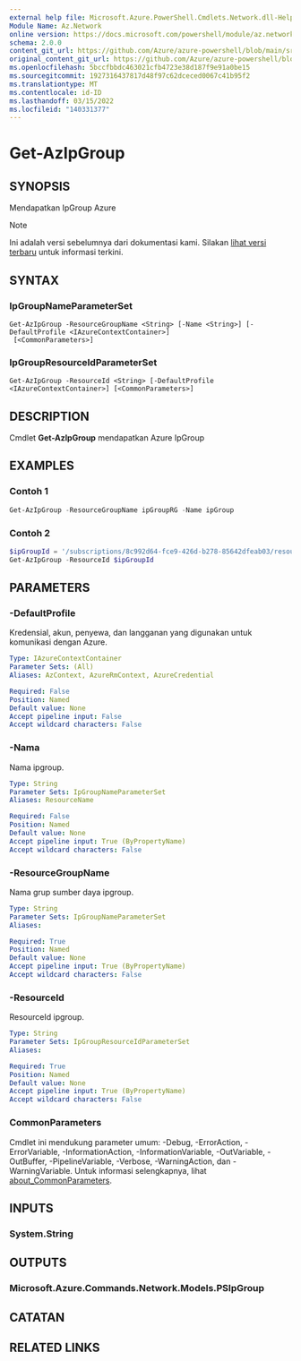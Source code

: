```yaml
---
external help file: Microsoft.Azure.PowerShell.Cmdlets.Network.dll-Help.xml
Module Name: Az.Network
online version: https://docs.microsoft.com/powershell/module/az.network/get-azipgroup
schema: 2.0.0
content_git_url: https://github.com/Azure/azure-powershell/blob/main/src/Network/Network/help/Get-AzIpGroup.md
original_content_git_url: https://github.com/Azure/azure-powershell/blob/main/src/Network/Network/help/Get-AzIpGroup.md
ms.openlocfilehash: 5bccfbbdc463021cfb4723e38d187f9e91a0be15
ms.sourcegitcommit: 1927316437817d48f97c62dceced0067c41b95f2
ms.translationtype: MT
ms.contentlocale: id-ID
ms.lasthandoff: 03/15/2022
ms.locfileid: "140331377"
---
```

# Get-AzIpGroup

## SYNOPSIS
Mendapatkan IpGroup Azure

> [!NOTE]
>Ini adalah versi sebelumnya dari dokumentasi kami. Silakan [lihat versi terbaru](/powershell/module/az.network/get-azipgroup) untuk informasi terkini.

## SYNTAX

### IpGroupNameParameterSet
```
Get-AzIpGroup -ResourceGroupName <String> [-Name <String>] [-DefaultProfile <IAzureContextContainer>]
 [<CommonParameters>]
```

### IpGroupResourceIdParameterSet
```
Get-AzIpGroup -ResourceId <String> [-DefaultProfile <IAzureContextContainer>] [<CommonParameters>]
```

## DESCRIPTION
Cmdlet **Get-AzIpGroup** mendapatkan Azure IpGroup

## EXAMPLES

### Contoh 1
```powershell
Get-AzIpGroup -ResourceGroupName ipGroupRG -Name ipGroup
```

### Contoh 2
```powershell
$ipGroupId = '/subscriptions/8c992d64-fce9-426d-b278-85642dfeab03/resourceGroups/ipGroupRG/providers/Microsoft.Network/ipGroups/ipGroup'
Get-AzIpGroup -ResourceId $ipGroupId
```

## PARAMETERS

### -DefaultProfile
Kredensial, akun, penyewa, dan langganan yang digunakan untuk komunikasi dengan Azure.

```yaml
Type: IAzureContextContainer
Parameter Sets: (All)
Aliases: AzContext, AzureRmContext, AzureCredential

Required: False
Position: Named
Default value: None
Accept pipeline input: False
Accept wildcard characters: False
```

### -Nama
Nama ipgroup.

```yaml
Type: String
Parameter Sets: IpGroupNameParameterSet
Aliases: ResourceName

Required: False
Position: Named
Default value: None
Accept pipeline input: True (ByPropertyName)
Accept wildcard characters: False
```

### -ResourceGroupName
Nama grup sumber daya ipgroup.

```yaml
Type: String
Parameter Sets: IpGroupNameParameterSet
Aliases:

Required: True
Position: Named
Default value: None
Accept pipeline input: True (ByPropertyName)
Accept wildcard characters: False
```

### -ResourceId
ResourceId ipgroup.

```yaml
Type: String
Parameter Sets: IpGroupResourceIdParameterSet
Aliases:

Required: True
Position: Named
Default value: None
Accept pipeline input: True (ByPropertyName)
Accept wildcard characters: False
```

### CommonParameters
Cmdlet ini mendukung parameter umum: -Debug, -ErrorAction, -ErrorVariable, -InformationAction, -InformationVariable, -OutVariable, -OutBuffer, -PipelineVariable, -Verbose, -WarningAction, dan -WarningVariable. Untuk informasi selengkapnya, lihat [about_CommonParameters](http://go.microsoft.com/fwlink/?LinkID=113216).

## INPUTS

### System.String

## OUTPUTS

### Microsoft.Azure.Commands.Network.Models.PSIpGroup

## CATATAN

## RELATED LINKS
